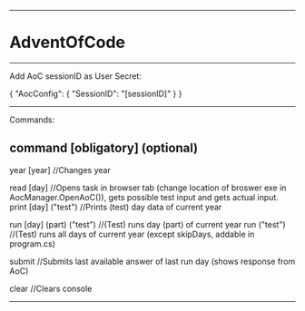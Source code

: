 ---------------------------------------------------------------------------------------------------------------------------------------------------------------

# AdventOfCode

---------------------------------------------------------------------------------------------------------------------------------------------------------------

Add AoC sessionID as User Secret:

{
  "AocConfig": {
    "SessionID": "[sessionID]"
  }
}

---------------------------------------------------------------------------------------------------------------------------------------------------------------

Commands:

command [obligatory] (optional)
-------------------------------

year [year]                //Changes year

read [day]                 //Opens task in browser tab (change location of broswer exe in AocManager.OpenAoC()), gets possible test input and gets actual input.
print [day] ("test")       //Prints (test) day data of current year

run [day] (part) ("test")  //(Test) runs day (part) of current year
run ("test")               //(Test) runs all days of current year (except skipDays, addable in program.cs)

submit                     //Submits last available answer of last run day (shows response from AoC)

clear                      //Clears console

---------------------------------------------------------------------------------------------------------------------------------------------------------------
